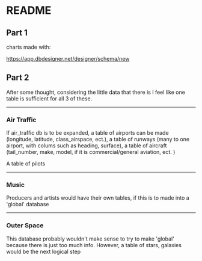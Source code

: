 # README

## Part 1

charts made with:

https://app.dbdesigner.net/designer/schema/new

## Part 2

After some thought, considering the little data that there is I feel like one table is sufficient for all 3 of these.
___
### Air Traffic

If air_traffic db is to be expanded, a table of airports can be made (longitude, latitude, class_airspace, ect.), a table of runways (many to one airport, with colums such as heading, surface), a table of aircraft (tail_number, make, model, if it is commercial/general aviation, ect. )

A table of pilots 
___
### Music 

Producers and artists would have their own tables, if this is to made into a 'global' database
___
### Outer Space
This database probably wouldn't make sense to try to make 'global' because there is just too much info. However, a table of stars, galaxies would be the next logical step

